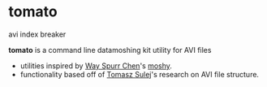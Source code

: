 # tomato
avi index breaker

**tomato** is a command line datamoshing kit utility for AVI files 
- utilities inspired by [Way Spurr Chen](https://github.com/wayspurrchen)'s [moshy](https://github.com/wayspurrchen/moshy). 
- functionality based off of [Tomasz Sulej](https://github.com/tsulej)'s research on AVI file structure.
